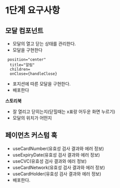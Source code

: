# 1단계 요구사항

## 모달 컴포넌트

- 모달의 열고 닫는 상태를 관리한다.
- 모달을 구현한다

```
 position="center"
  title="알림"
  children=
  onClose={handleClose}
```

- 포지션에 따른 모달을 구현한다.
- 배포한다

**스토리북**

- 잘 열리고 닫히는지(닫힐때는 x표랑 어두운 화면 누르기)
- 모달의 위치가 어떤지

## 페이먼츠 커스텀 훅

- useCardNumber(유효성 검사 결과와 에러 정보)
- useExpiryDate(유효성 검사 결과와 에러 정보)
- useCVC(유효성 검사 결과와 에러 정보)
- useCardNetwork(유효성 검사 결과와 에러 정보)
- useCardHolder(유효성 검사 결과와 에러 정보)
- 배포한다.
